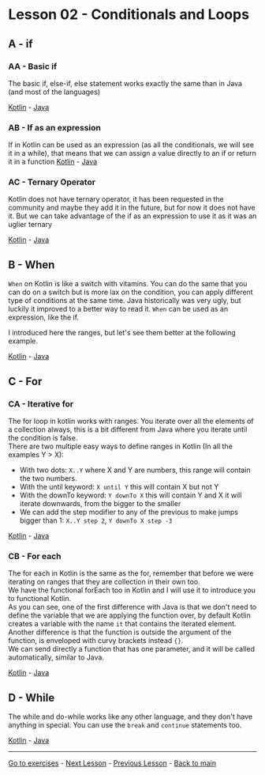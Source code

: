 # Lesson 02 - Conditionals and Loops
## A - if
### AA - Basic if
The basic if, else-if, else statement works exactly the same than in Java (and most of the languages)

[Kotlin](../src/main/kotlin/org/example/kotlinWorkshop/kotlin/lesson02/AABasicIf.kt) - [Java](../src/main/java/org/example/kotlinWorkshop/java/lesson02/AABasicIf.java)

### AB - If as an expression
If in Kotlin can be used as an expression (as all the conditionals, we will see it in a while), that means that we can assign a value directly to an if or return it in a function
[Kotlin](../src/main/kotlin/org/example/kotlinWorkshop/kotlin/lesson02/ABIfAsExpression.kt) - [Java](../src/main/java/org/example/kotlinWorkshop/java/lesson02/ABIfAsExpression.java)

### AC - Ternary Operator
Kotlin does not have ternary operator, it has been requested in the community and maybe they add it in the future, but for now it does not have it. But we can take advantage of the if as an expression to use it as it was an uglier ternary

[Kotlin](../src/main/kotlin/org/example/kotlinWorkshop/kotlin/lesson02/ACTernaryOperator.kt) - [Java](../src/main/java/org/example/kotlinWorkshop/java/lesson02/ACTernaryOperator.java)

## B - When
`When` on Kotlin is like a switch with vitamins. You can do the same that you can do on a switch but is more lax on the condition, you can apply different type of conditions at the same time. Java historically was very ugly, but luckily it improved to a better way to read it. `When` can be used as an expression, like the if.

I introduced here the ranges, but let's see them better at the following example.

[Kotlin](../src/main/kotlin/org/example/kotlinWorkshop/kotlin/lesson02/BAWhen.kt) - [Java](../src/main/java/org/example/kotlinWorkshop/java/lesson02/BASwitch.java)

## C - For
### CA - Iterative for
The for loop in kotlin works with ranges. You iterate over all the elements of a collection always, this is a bit different from Java where you iterate until the condition is false.   
There are two multiple easy ways to define ranges in Kotlin (In all the examples Y > X):
* With two dots: `X..Y` where X and Y are numbers, this range will contain the two numbers. 
* With the until keyword: `X until Y` this will contain X but not Y
* With the downTo keyword: `Y downTo X` this will contain Y and X it will iterate downwards, from the bigger to the smaller
* We can add the step modifier to any of the previous to make jumps bigger than 1: `X..Y step 2`, `Y downTo X step -3`

[Kotlin](../src/main/kotlin/org/example/kotlinWorkshop/kotlin/lesson02/CAFor.kt) - [Java](../src/main/java/org/example/kotlinWorkshop/java/lesson02/CAFor.java)

### CB - For each
The for each in Kotlin is the same as the for, remember that before we were iterating on ranges that they are collection in their own too.  
We have the functional forEach too in Kotlin and I will use it to introduce you to functional Kotlin.     
As you can see, one of the first difference with Java is that we don't need to define the variable that we are applying the function over, by default Kotlin creates a variable with the name `it` that contains the iterated element. Another difference is that the function is outside the argument of the function, is enveloped with curvy brackets instead `{}`.   
We can send directly a function that has one parameter, and it will be called automatically, similar to Java. 

[Kotlin](../src/main/kotlin/org/example/kotlinWorkshop/kotlin/lesson02/CBForEach.kt) - [Java](../src/main/java/org/example/kotlinWorkshop/java/lesson02/CBForEach.java)

## D - While
The while and do-while works like any other language, and they don't have anything in special. You can use the `break` and `continue` statements too.

[Kotlin](../src/main/kotlin/org/example/kotlinWorkshop/kotlin/lesson02/DAWhile.kt) - [Java](../src/main/java/org/example/kotlinWorkshop/java/lesson02/DAWhile.java)


---
[Go to exercises](./Exercises02.md) - [Next Lesson](./Lesson03.md) - [Previous Lesson](./Lesson01.md) - [Back to main](../README.md)